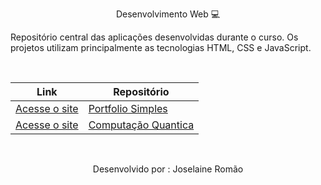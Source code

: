 <p align="center"> Desenvolvimento Web 💻 </p>

Repositório central das aplicações desenvolvidas durante o curso. Os projetos utilizam principalmente as tecnologias HTML, CSS e JavaScript.

<br>
<div align="center">
  
|Link  | Repositório |
| ------------- | ------------- |
| <a href="https://joselainejrs.github.io/AC3-DW/"> Acesse o site </a>  | <a href="https://github.com/joselainejrs/AC3-DW/"> Portfolio Simples </a> |
| <a href="https://joselainejrs.github.io/AC5-DW/"> Acesse o site </a>  | <a href="https://github.com/joselainejrs/AC5-DW"> Computação Quantica </a>   |
  
</div>

<br>
<p align="center">Desenvolvido por : Joselaine Romão</p>


